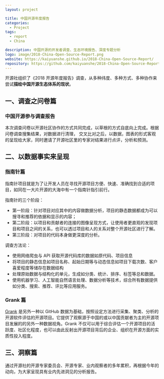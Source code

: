 ```yaml
---
layout: project

title: 中国开源年度报告
categories:
  - Project
tags:
  - report
  - China

description: 中国开源的开发者调查、生态环境报告、深度专题分析
logo: image/2018-China-Open-Source-Report.png
website: https://kaiyuanshe.github.io/2018-China-Open-Source-Report/
repository: https://github.com/kaiyuanshe/2018-China-Open-Source-Report
---
```


开源社组织了《2018 开源年度报告》调查，从多种纬度、多种方式、多种协作来尝试**描绘中国开源生态体系的现状**。

## 一、调查之问卷篇

### 中国开源参与调查报告

本次调查问卷以开源社区协作的方式共同完成，以草根的方式自底向上完成。根据问卷调查搜集结果，对数据进行清理， 交叉比对之后，以数据，图表的形式客观的呈现给大家，同时邀请了开源社区里的专家对结果进行点评，分析和预测。

## 二、以数据事实来呈现

### 指南针篇

指南针项目就是为了让开发人员在寻找开源项目方便、快速、准确找到合适的项目，如同在一大片开源的大海中有一个指南针指引前行。

指南针的三个阶段：

- 第一阶段：针对项目对应其中的内容做数据分析，项目的静态数据都成为可以搜寻和推荐的依据和显示的内容；
- 第二阶段：以项目和贡献者的连接的图像呈现方式，让使用者更直观的发现项目和项目之间的关系，也可以透过项目和人的关系对整个开源社区进行了解。
- 第三阶段：对项目的代码本身做更深度的分析。

调查方法论：

- 使用网络爬虫与 API 获取开源代码库的数据如原代码、项目信息
- 将项目的静态信息如项目名称、起始日期等与动态信息如项目下载次数、客户喜爱程度等储存在数据结构
- 处理原始数据与结构化的单元，生成如分类、统计、排序、标签等总和数据。
- 使用机器学习、人工智能自然语言处理、数据分析等技术，综合所有数据提供如分类、搜索、推荐、评比等应用服务。

### Grank 篇

[Grank][1] 是另外一种以 GitHub 数据为基础，按照设定方法进行采集、聚类、分析的开源软件评估的开源项目。它提供了观察源于中国的或以中国贡献者为主的开源项目发展的的另外一种数据视角。Grank 不仅可以用于综合评估一个开源项目的活跃度、社区化程度，也可以由此反射出开源项目背后的企业、组织在开源方面的实质性投入程度。

## 三、洞察篇

通过开源社的开源专家委员会、开源专家、业内观察者的多年累积，再根据今年的动向，为大家呈现具有业内先进洞见的分析报告。

[1]: https://github.com/LCTT/Grank/
